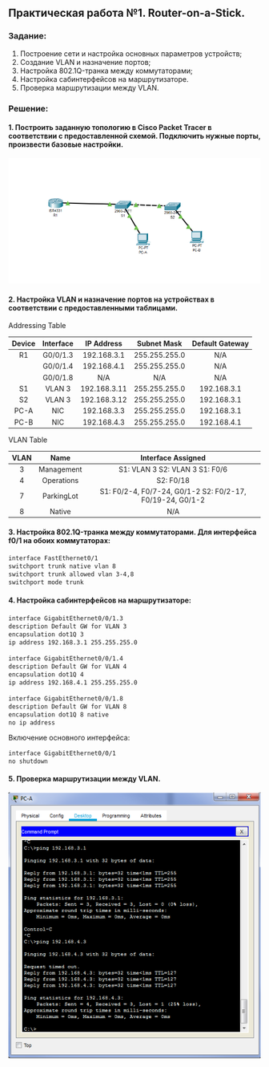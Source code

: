 ## Практическая работа №1. Router-on-a-Stick.

###  Задание:

  1. Построение сети и настройка основных параметров устройств;
  2. Создание VLAN и назначение портов;
  3. Настройка 802.1Q-транка между коммутаторами;
  4. Настройка сабинтерфейсов на маршрутизаторе.
  5. Проверка маршрутизации между VLAN.
  
### Решение:

 #### 1. Построить заданную топологию в Cisco Packet Tracer в соответствии с предоставленной схемой. Подключить нужные порты, произвести базовые настройки. 
  
  ![](https://github.com/sefishin/otus_networks/blob/master/labs/lab01/lab1.png)
  
 #### 2. Настройка VLAN и назначение портов на устройствах в соответствии с предоставленными таблицами.
  
  Addressing Table
  
  | Device | Interface |  IP Address  |  Subnet Mask  | Default Gateway |
  |:------:|:---------:|:------------:|:-------------:|:---------------:|
  | R1     | G0/0/1.3  | 192.168.3.1  | 255.255.255.0 | N/A             |
  |        | G0/0/1.4  | 192.168.4.1  | 255.255.255.0 | N/A             |
  |        | G0/0/1.8  | N/A          | N/A           | N/A             |
  | S1     | VLAN 3    | 192.168.3.11 | 255.255.255.0 | 192.168.3.1     |
  | S2     | VLAN 3    | 192.168.3.12 | 255.255.255.0 | 192.168.3.1     |
  | PC-A   | NIC       | 192.168.3.3  | 255.255.255.0 | 192.168.3.1     |
  | PC-B   | NIC       | 192.168.4.3  | 255.255.255.0 | 192.168.4.1     |

  VLAN Table
  
  | VLAN |    Name    |                      Interface Assigned                     |
  |:----:|:----------:|:-----------------------------------------------------------:|
  | 3    | Management | S1: VLAN 3 S2: VLAN 3 S1: F0/6                              |
  | 4    | Operations | S2: F0/18                                                   |
  | 7    | ParkingLot | S1: F0/2-4, F0/7-24, G0/1-2  S2: F0/2-17, F0/19-24, G0/1-2  |
  | 8    | Native     | N/A                                                         |  


 #### 3. Настройка 802.1Q-транка между коммутаторами. Для интерфейса f0/1 на обоих коммутаторах:
  
    interface FastEthernet0/1
    switchport trunk native vlan 8
    switchport trunk allowed vlan 3-4,8
    switchport mode trunk
 
 #### 4. Настройка сабинтерфейсов на маршрутизаторе:
 
    interface GigabitEthernet0/0/1.3
    description Default GW for VLAN 3
    encapsulation dot1Q 3
    ip address 192.168.3.1 255.255.255.0
  
    interface GigabitEthernet0/0/1.4
    description Default GW for VLAN 4
    encapsulation dot1Q 4
    ip address 192.168.4.1 255.255.255.0
  
    interface GigabitEthernet0/0/1.8
    description Default GW for VLAN 8
    encapsulation dot1Q 8 native
    no ip address
 
   Включение основного интерфейса:
 
    interface GigabitEthernet0/0/1
    no shutdown
 
  #### 5. Проверка маршрутизации между VLAN.
  
  ![](https://github.com/sefishin/otus_networks/blob/master/labs/lab01/ping.png)
 
 
  
  
